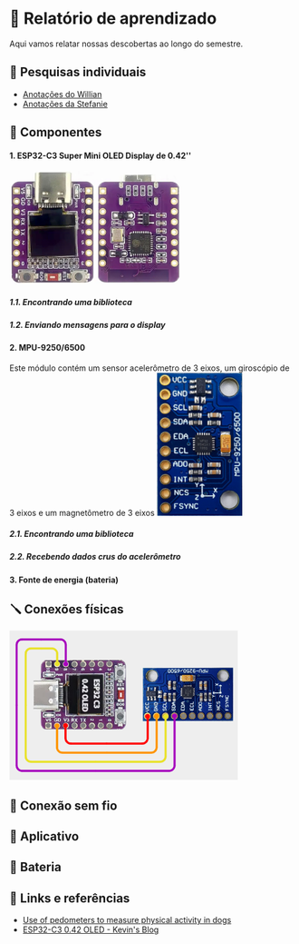 # 📝 Relatório de aprendizado

Aqui vamos relatar nossas descobertas ao longo do semestre.

## 📒 Pesquisas individuais
- [Anotações do Willian](https://docs.google.com/document/d/16pknYUD03wWxq526Kq__X30YFPvVKP2k4w8tPBjolBE/edit?usp=sharing)
- [Anotações da Stefanie](https://github.com/stepalmeira)

## 🔧 Componentes

####  1. ESP32-C3 Super Mini OLED Display de 0.42''
<img src="/imagens/esp32c3supermini.png" alt="ESP32-C3 Super Mini" width="60%"/>

##### 1.1. Encontrando uma biblioteca
##### 1.2. Enviando mensagens para o display



#### 2. MPU-9250/6500
Este módulo contém um sensor acelerômetro de 3 eixos, um giroscópio de 3 eixos e um magnetômetro de 3 eixos
<img src="/imagens/mpu9250.png" alt="ESP32-C3 Super Mini" width="30%"/>

##### 2.1. Encontrando uma biblioteca
##### 2.2. Recebendo dados crus do acelerômetro

#### 3. Fonte de energia (bateria)

## 🪛 Conexões físicas
<img src="/imagens/conexao_esp32c3.png" alt="ESP32-C3 Super Mini" width="80%"/>

## 🛜 Conexão sem fio

## 📱 Aplicativo

## 🔋 Bateria

## 📑 Links e referências
- [Use of pedometers to measure physical activity in dogs](https://avmajournals.avma.org/view/journals/javma/226/12/javma.2005.226.2010.xml?tab_body=pdf)
- [ESP32-C3 0.42 OLED - Kevin's Blog](https://emalliab.wordpress.com/2025/02/12/esp32-c3-0-42-oled/)
